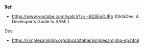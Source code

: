 

**Ref**  
- https://www.youtube.com/watch?v=l-6QSEqDJPo (OktaDev: A Developer's Guide to SAML)

Doc
- https://simplesamlphp.org/docs/stable/simplesamlphp-sp.html